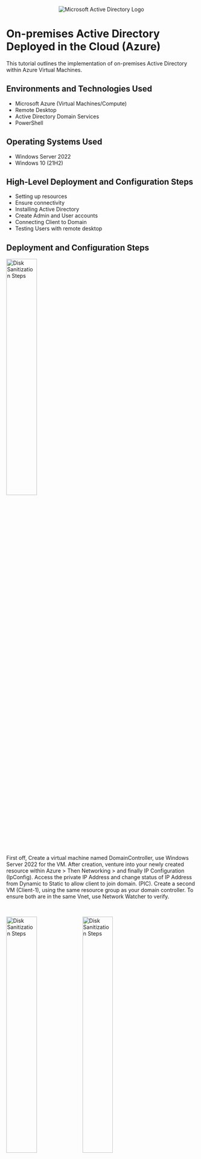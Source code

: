 <p align="center">
<img src="https://i.imgur.com/pU5A58S.png" alt="Microsoft Active Directory Logo"/>
</p>

<h1>On-premises Active Directory Deployed in the Cloud (Azure)</h1>
This tutorial outlines the implementation of on-premises Active Directory within Azure Virtual Machines.<br />


<h2>Environments and Technologies Used</h2>

- Microsoft Azure (Virtual Machines/Compute)
- Remote Desktop
- Active Directory Domain Services
- PowerShell

<h2>Operating Systems Used </h2>

- Windows Server 2022
- Windows 10 (21H2)

<h2>High-Level Deployment and Configuration Steps</h2>

- Setting up resources 
- Ensure connectivity
- Installing Active Directory
- Create Admin and User accounts
- Connecting Client to Domain
- Testing Users with remote desktop



<h2>Deployment and Configuration Steps</h2>

<p>
<img src="https://imgur.com/VCsOVar.png" height="40%" width="40%" alt="Disk Sanitization Steps"/> 
</p>
<p>
First off, Create a virtual machine named DomainController, use Windows Server 2022 for the VM. After creation, venture into your newly created resource within Azure > Then Networking > and finally IP Configuration (IpConfig). Access the private IP Address and change status of IP Address from Dynamic to Static to allow client to join domain. (PIC). Create a second VM (Client-1), using the same resource group as your domain controller. To ensure both are in the same Vnet, use Network Watcher to verify. 
</p>
<br />

<p>
<img src="https://imgur.com/yut7ozG.png" height="40%" width="40%" alt="Disk Sanitization Steps"/><img src="https://imgur.com/wzY8MuF.png" height="40%" width="40%" alt="Disk Sanitization Steps"/>
</p>
<p>
Log into Client-1 through remote desktop and ping DC-1's private IP with a perpetual ping command (ping -t <ip address>). On the domain controller's firewall. enable ICMPv4 (PIC 1). Go back to Client-1 to see if the ping succeeds. (PIC 2)
</p>
<br />

<p>
<img src="https://imgur.com/uBhMk18.png" height="40%" width="40%" alt="Disk Sanitization Steps"/><img src="https://imgur.com/byw4KZp.png" height="40%" width="40%" alt="Disk Sanitization Steps"/>
</p>
<p>
Enter Add Roles and Features within DomainController. Follow the steps and Install Active Directory Domain Services (PIC 1). Click on the exclamation point in the dashboard and set up a new "Forest" named Mydomain.com (Take note). Restart the Remote connection and log back into under: Mydomain.com\labuser (PIC 2)

</p>
<br />

<p>
<img src="https://imgur.com/4uAYWWr.png" height="40%" width="40%" alt="Disk Sanitization Steps"/><img src="https://imgur.com/AGh6O1o.png" height="40%" width="40%" alt="Disk Sanitization Steps"/>
</p>
<p>
In Active Directory Users and Computers, create an organizational unit called "_EMPLOYEES". Create another OU called "_ADMIN". (PIC 1) Then create a new employee named "Jane Doe" with the username of "jane_admin". Add Jane to the Domain Admins security group.(PIC 2) Restart and log in as Mydomain.com\jane_admin. This will be your admin user from now on. 
</p>
<br />

<p>
<img src="https://imgur.com/2dHIC5v.png" height="40%" width="40%" alt="Disk Sanitization Steps"/>
</p>
<p>
From Microsoft Azure, change Client-1's DNS settings to the DomainController's Private IP Address. Restart Client-1 within Azure. (PIC 1)

</p>
<br />

<p>
<img src="https://i.imgur.com/DJmEXEB.png" height="80%" width="80%" alt="Disk Sanitization Steps"/>
</p>
<p>
Lorem ipsum dolor sit amet, consectetur adipiscing elit, sed do eiusmod tempor incididunt ut labore et dolore magna aliqua. Ut enim ad minim veniam, quis nostrud exercitation ullamco laboris nisi ut aliquip ex ea commodo consequat. Duis aute irure dolor in reprehenderit in voluptate velit esse cillum dolore eu fugiat nulla pariatur.
</p>
<br />

<p>
<img src="https://i.imgur.com/DJmEXEB.png" height="80%" width="80%" alt="Disk Sanitization Steps"/>
</p>
<p>
Lorem ipsum dolor sit amet, consectetur adipiscing elit, sed do eiusmod tempor incididunt ut labore et dolore magna aliqua. Ut enim ad minim veniam, quis nostrud exercitation ullamco laboris nisi ut aliquip ex ea commodo consequat. Duis aute irure dolor in reprehenderit in voluptate velit esse cillum dolore eu fugiat nulla pariatur.
</p>
<br />

<p>
<img src="https://i.imgur.com/DJmEXEB.png" height="80%" width="80%" alt="Disk Sanitization Steps"/>
</p>
<p>
Lorem ipsum dolor sit amet, consectetur adipiscing elit, sed do eiusmod tempor incididunt ut labore et dolore magna aliqua. Ut enim ad minim veniam, quis nostrud exercitation ullamco laboris nisi ut aliquip ex ea commodo consequat. Duis aute irure dolor in reprehenderit in voluptate velit esse cillum dolore eu fugiat nulla pariatur.
</p>
<br />
